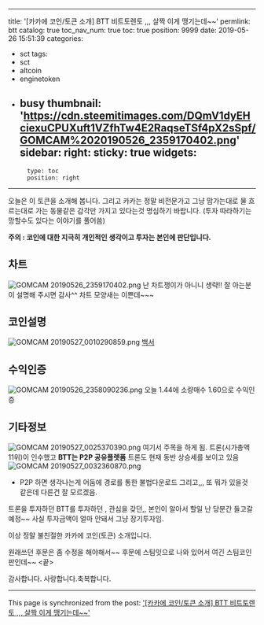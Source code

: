 
---
title: '[카카에 코인/토큰 소개] BTT 비트토렌토 ,,,   살짝 이게 땡기는데~~'
permlink: btt
catalog: true
toc_nav_num: true
toc: true
position: 9999
date: 2019-05-26 15:51:39
categories:
- sct
tags:
- sct
- altcoin
- enginetoken
- busy
thumbnail: 'https://cdn.steemitimages.com/DQmV1dyEHciexuCPUXuft1VZfhTw4E2RaqseTSf4pX2sSpf/GOMCAM%2020190526_2359170402.png'
sidebar:
    right:
        sticky: true
widgets:
    -
        type: toc
        position: right
---


오늘은 이 토큰을 소개해 봅니다. 
그리고 카카는 정말 비전문가고 그냥 맘가는대로
물 흐르는대로 가는 동물같은 감각만 가지고 있다는것 
명심하기 바랍니다. 
(투자 따라하기는 망할수도 있다는 이야기를 풀어씀)

**주의 : 코인에 대한 지극히 개인적인 생각이고
투자는 본인에 판단입니다.**

## 차트

![GOMCAM 20190526_2359170402.png](https://cdn.steemitimages.com/DQmV1dyEHciexuCPUXuft1VZfhTw4E2RaqseTSf4pX2sSpf/GOMCAM%2020190526_2359170402.png)
난 차트쟁이가 아니니 생략!!
잘 아는분이 설명해 주시면 감사^^
차트 모양새는 이쁜데~~~


## 코인설명
![GOMCAM 20190527_0010290859.png](https://cdn.steemitimages.com/DQmT1SofcW67iMeURSddbGKbnpwERjXfPWiLKanZqXdc9Sa/GOMCAM%2020190527_0010290859.png)
[백서](https://static.upbit.com/reports/btt_whitepaper.pdf)


## 수익인증
![GOMCAM 20190526_2358090236.png](https://cdn.steemitimages.com/DQmbdjcvYn9SGTz8JAC12f5RQqn7UEigWFxbZdRqqsYy5K7/GOMCAM%2020190526_2358090236.png)
오늘 1.44에 소량매수 1.60으로 수익인증

## 기타정보
![GOMCAM 20190527_0025370390.png](https://cdn.steemitimages.com/DQmYuMsusbnHDAjGCaw9JRrrdJR5Rnkkb4x6CdoNVrMyW45/GOMCAM%2020190527_0025370390.png)
여기서 주목을 하게 됨. 트론(시가총액 11위)이 인수했고
 **BTT는 P2P 공유플렛폼**  트론도 현재 동반 상승세를 보이고 있음
![GOMCAM 20190527_0032360870.png](https://cdn.steemitimages.com/DQmcmtvPTDqH6TvPGJPNTwdVVrov93eYm27bA91hPqfQAbD/GOMCAM%2020190527_0032360870.png)

- P2P 하면 생각나는게 어둠에 경로를 통한 불법다운로드 그리고,,,
또 뭐가 있을것 같은데 다른건 잘 모르겠음.

트론을 투자하던 BTT를 투자하던 , 관심을 갖던,,  본인이 알아서 할일
난 당분간 들고갈 예정~~  사실 투자금액이 얼마 안돼서 그냥 장기투자임.

이상 정말 불친절한 카카에 코인(토큰) 소개입니다.

원래쓰던 후문은 좀 수정을 해야해서~~
후문에 스팀잇으로 나와 있어서 여긴 스팀코인판인데~~
<끝>

감사합니다. 사랑합니다.축복합니다.

- - -

This page is synchronized from the post: ['[카카에 코인/토큰 소개] BTT 비트토렌토 ,,,   살짝 이게 땡기는데~~'](https://steemit.com/@kibumh/btt)
